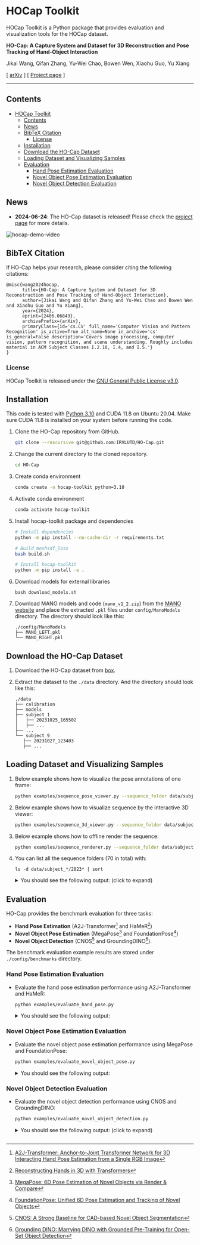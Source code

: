 # HOCap Toolkit

HOCap Toolkit is a Python package that provides evaluation and visualization tools for the HOCap dataset.

**HO-Cap: A Capture System and Dataset for 3D Reconstruction and Pose Tracking of Hand-Object Interaction**

Jikai Wang, Qifan Zhang, Yu-Wei Chao, Bowen Wen, Xiaohu Guo, Yu Xiang

[ [arXiv](https://arxiv.org/abs/2406.06843) ] [ [Project page](https://irvlutd.github.io/HOCap/) ]

---

## Contents

- [HOCap Toolkit](#hocap-toolkit)
  - [Contents](#contents)
  - [News](#news)
  - [BibTeX Citation](#bibtex-citation)
    - [License](#license)
  - [Installation](#installation)
  - [Download the HO-Cap Dataset](#download-the-ho-cap-dataset)
  - [Loading Dataset and Visualizing Samples](#loading-dataset-and-visualizing-samples)
  - [Evaluation](#evaluation)
    - [Hand Pose Estimation Evaluation](#hand-pose-estimation-evaluation)
    - [Novel Object Pose Estimation Evaluation](#novel-object-pose-estimation-evaluation)
    - [Novel Object Detection Evaluation](#novel-object-detection-evaluation)


## News

- **2024-06-24**: The HO-Cap dataset is released! Please check the [project page](https://irvlutd.github.io/HOCap/) for more details.

<!-- ![hocap-demo-video](https://irvlutd.github.io/HOCap/assets/videos/ho-cap-demo.mp4) -->
![hocap-demo-video](./assets/ho-cap-demo-all-cameras.gif)

## BibTeX Citation

If HO-Cap helps your research, please consider citing the following citations:

```
@misc{wang2024hocap,
      title={HO-Cap: A Capture System and Dataset for 3D Reconstruction and Pose Tracking of Hand-Object Interaction}, 
      author={Jikai Wang and Qifan Zhang and Yu-Wei Chao and Bowen Wen and Xiaohu Guo and Yu Xiang},
      year={2024},
      eprint={2406.06843},
      archivePrefix={arXiv},
      primaryClass={id='cs.CV' full_name='Computer Vision and Pattern Recognition' is_active=True alt_name=None in_archive='cs' is_general=False description='Covers image processing, computer vision, pattern recognition, and scene understanding. Roughly includes material in ACM Subject Classes I.2.10, I.4, and I.5.'}
}
```

### License

HOCap Toolkit is released under the [GNU General Public License v3.0](LICENSE).



## Installation

This code is tested with [Python 3.10](https://docs.python.org/3.10) and CUDA 11.8 on Ubuntu 20.04. Make sure CUDA 11.8 is installed on your system before running the code.

1. Clone the HO-Cap repository from GitHub.

   ```bash
   git clone --rescursive git@github.com:IRVLUTD/HO-Cap.git
   ```

1. Change the current directory to the cloned repository.

   ```bash
   cd HO-Cap
   ```

2. Create conda environment

   ```bash
   conda create -n hocap-toolkit python=3.10
   ```

3. Activate conda environment

   ```bash
   conda activate hocap-toolkit
   ```

4. Install hocap-toolkit package and dependencies

   ```bash
   # Install dependencies
   python -m pip install --no-cache-dir -r requirements.txt

   # Build meshsdf_loss
   bash build.sh

   # Install hocap-toolkit
   python -m pip install -e .
   ```

5. Download models for external libraries

   ```
   bash download_models.sh
   ```

6. Download MANO models and code (`mano_v1_2.zip`) from the [MANO website](https://mano.is.tue.mpg.de) and place the extracted `.pkl` files under `config/ManoModels` directory. The directory should look like this:

   ```
   ./config/ManoModels
   ├── MANO_LEFT.pkl
   └── MANO_RIGHT.pkl
   ```


## Download the HO-Cap Dataset

1. Download the HO-Cap dataset from [box](https://utdallas.box.com/v/ho-cap-release).
2. Extract the dataset to the `./data` directory. And the directory should look like this:
   
   ```
   ./data
   ├── calibration
   ├── models
   ├── subject_1
   │   ├── 20231025_165502
   │   ├── ...
   ├── ...
   └── subject_9
      ├── 20231027_123403
      ├── ...
   ```

## Loading Dataset and Visualizing Samples

1. Below example shows how to visualize the pose annotations of one frame:
   
   ```bash
   python examples/sequence_pose_viewer.py --sequence_folder data/subject_1/20231025_165502 --frame_id 0
   ```

2. Below example shows how to visualize sequence by the interactive 3D viewer:
   
   ```bash
   python examples/sequence_3d_viewer.py --sequence_folder data/subject_1/20231025_165502
   ```

3. Below example shows how to offline render the sequence:
   
   ```bash
   python examples/sequence_renderer.py --sequence_folder data/subject_1/20231025_165502
   ```

4. You can list all the sequence folders (70 in total) with:
   ```
   ls -d data/subject_*/2023* | sort
   ```

   <details>

   <summary> You should see the following output: (click to expand)</summary>

   ```
   data/subject_1/20231025_165502
   data/subject_1/20231025_165807
   data/subject_1/20231025_170105
   data/subject_1/20231025_170231
   data/subject_1/20231025_170532
   data/subject_1/20231025_170650
   data/subject_1/20231025_170959
   data/subject_1/20231025_171117
   data/subject_1/20231025_171314
   data/subject_1/20231025_171417
   data/subject_2/20231022_200657
   data/subject_2/20231022_201316
   data/subject_2/20231022_201449
   data/subject_2/20231022_201556
   data/subject_2/20231022_201942
   data/subject_2/20231022_202115
   data/subject_2/20231022_202617
   data/subject_2/20231022_203100
   data/subject_2/20231023_163929
   data/subject_2/20231023_164242
   data/subject_2/20231023_164741
   data/subject_2/20231023_170018
   data/subject_3/20231024_154531
   data/subject_3/20231024_154810
   data/subject_3/20231024_155008
   data/subject_3/20231024_161209
   data/subject_3/20231024_161306
   data/subject_3/20231024_161937
   data/subject_3/20231024_162028
   data/subject_3/20231024_162327
   data/subject_3/20231024_162409
   data/subject_3/20231024_162756
   data/subject_3/20231024_162842
   data/subject_4/20231026_162155
   data/subject_4/20231026_162248
   data/subject_4/20231026_163223
   data/subject_4/20231026_164131
   data/subject_4/20231026_164812
   data/subject_4/20231026_164909
   data/subject_4/20231026_164958
   data/subject_5/20231027_112303
   data/subject_5/20231027_113202
   data/subject_5/20231027_113535
   data/subject_6/20231025_110646
   data/subject_6/20231025_110808
   data/subject_6/20231025_111118
   data/subject_6/20231025_111357
   data/subject_6/20231025_112229
   data/subject_6/20231025_112332
   data/subject_6/20231025_112546
   data/subject_7/20231022_190534
   data/subject_7/20231022_192832
   data/subject_7/20231022_193506
   data/subject_7/20231022_193630
   data/subject_7/20231022_193809
   data/subject_7/20231023_162803
   data/subject_7/20231023_163653
   data/subject_8/20231024_180111
   data/subject_8/20231024_180651
   data/subject_8/20231024_180733
   data/subject_8/20231024_181413
   data/subject_9/20231027_123403
   data/subject_9/20231027_123725
   data/subject_9/20231027_123814
   data/subject_9/20231027_124057
   data/subject_9/20231027_124926
   data/subject_9/20231027_125019
   data/subject_9/20231027_125315
   data/subject_9/20231027_125407
   data/subject_9/20231027_125457
   ```

   </details>



## Evaluation


HO-Cap provides the benchmark evaluation for three tasks:
- **Hand Pose Estimation** (A2J-Transformer[^1] and HaMeR[^2])
- **Novel Object Pose Estimation** (MegaPose[^3] and FoundationPose[^4])
- **Novel Object Detection** (CNOS[^5] and GroundingDINO[^6]).

The benchmark evaluation example results are stored under `./config/benchmarks` directory.

### Hand Pose Estimation Evaluation

- Evaluate the hand pose estimation performance using A2J-Transformer and HaMeR:
   
   ```bash
   python examples/evaluate_hand_pose.py
   ```

   <details>

   <summary> You should see the following output: </summary>

   ```
   Evaluation results for A2J-Transformer:

   Evaluation results for HaMeR:
   ```
   </details>


### Novel Object Pose Estimation Evaluation

- Evaluate the novel object pose estimation performance using MegaPose and FoundationPose:
   
   ```bash
   python examples/evaluate_novel_object_pose.py
   ```

   <details>

   <summary> You should see the following output: </summary>

   ```
   Evaluation results for MegaPose:

   Evaluation results for FoundationPose:
   ```
   </details>


### Novel Object Detection Evaluation

- Evaluate the novel object detection performance using CNOS and GroundingDINO:
   
   ```bash
   python examples/evaluate_novel_object_detection.py
   ```

   <details>

   <summary> You should see the following output: (click to expand) </summary>

   ```
   Evaluation results for CNOS:

   Evaluation results for GroundingDINO:
   ```
   </details>





[^1]: [A2J-Transformer: Anchor-to-Joint Transformer Network for 3D Interacting Hand Pose Estimation from a Single RGB Image](https://arxiv.org/abs/2304.03635)
[^2]: [Reconstructing Hands in 3D with Transformers](https://arxiv.org/abs/2312.05251)
[^3]: [MegaPose: 6D Pose Estimation of Novel Objects via Render & Compare](https://arxiv.org/abs/2212.06870)
[^4]: [FoundationPose: Unified 6D Pose Estimation and Tracking of Novel Objects](https://arxiv.org/abs/2312.08344)
[^5]: [CNOS: A Strong Baseline for CAD-based Novel Object Segmentation](http://arxiv.org/abs/2307.11067)
[^6]: [Grounding DINO: Marrying DINO with Grounded Pre-Training for Open-Set Object Detection](https://arxiv.org/abs/2303.05499)
```